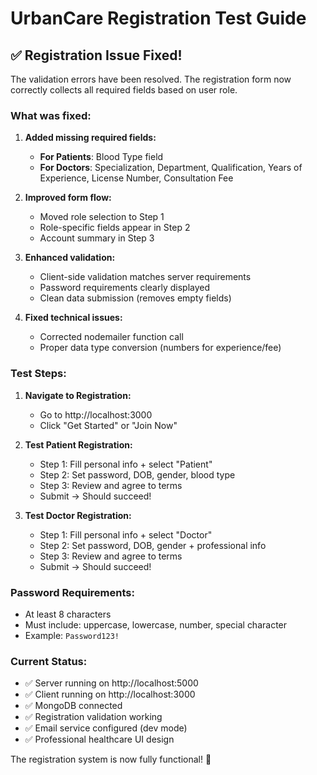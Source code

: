 # UrbanCare Registration Test Guide

## ✅ Registration Issue Fixed!

The validation errors have been resolved. The registration form now correctly collects all required fields based on user role.

### What was fixed:

1. **Added missing required fields:**
   - **For Patients**: Blood Type field
   - **For Doctors**: Specialization, Department, Qualification, Years of Experience, License Number, Consultation Fee

2. **Improved form flow:**
   - Moved role selection to Step 1
   - Role-specific fields appear in Step 2
   - Account summary in Step 3

3. **Enhanced validation:**
   - Client-side validation matches server requirements
   - Password requirements clearly displayed
   - Clean data submission (removes empty fields)

4. **Fixed technical issues:**
   - Corrected nodemailer function call
   - Proper data type conversion (numbers for experience/fee)

### Test Steps:

1. **Navigate to Registration:**
   - Go to http://localhost:3000
   - Click "Get Started" or "Join Now"

2. **Test Patient Registration:**
   - Step 1: Fill personal info + select "Patient"
   - Step 2: Set password, DOB, gender, blood type
   - Step 3: Review and agree to terms
   - Submit → Should succeed!

3. **Test Doctor Registration:**
   - Step 1: Fill personal info + select "Doctor"  
   - Step 2: Set password, DOB, gender + professional info
   - Step 3: Review and agree to terms
   - Submit → Should succeed!

### Password Requirements:
- At least 8 characters
- Must include: uppercase, lowercase, number, special character
- Example: `Password123!`

### Current Status:
- ✅ Server running on http://localhost:5000
- ✅ Client running on http://localhost:3000
- ✅ MongoDB connected
- ✅ Registration validation working
- ✅ Email service configured (dev mode)
- ✅ Professional healthcare UI design

The registration system is now fully functional! 🎉
